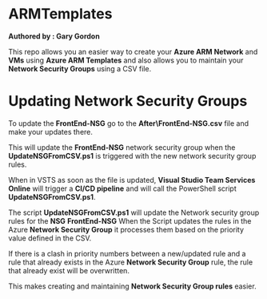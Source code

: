 # ARMTemplates

**Authored by : Gary Gordon**

This repo allows you an easier way to create your **Azure ARM Network** and **VMs** using **Azure ARM Templates** and also allows you to maintain your **Network Security Groups** using a CSV file.

# Updating Network Security Groups
To update the **FrontEnd-NSG** go to the **After\FrontEnd-NSG.csv** file and make your updates there. 

This will update the **FrontEnd-NSG** network security group when the **UpdateNSGFromCSV.ps1** is triggered with the new network security group rules. 

When in VSTS as soon as the file is updated, **Visual Studio Team Services Online** will trigger a **CI/CD pipeline** and will call the PowerShell script **UpdateNSGFromCSV.ps1**.

The script **UpdateNSGFromCSV.ps1** will update the Network security group rules for the **NSG** **FrontEnd-NSG**
When the Script updates the rules in the Azure **Network Security Group** it processes them based on the priority value defined in the CSV.

If there is a clash in priority numbers between a new/updated rule and a rule that already exists in the Azure **Network Security Group** rule, the rule that already exist will be overwritten. 

This makes creating and maintaining **Network Security Group rules** easier.




